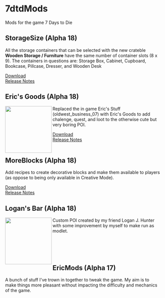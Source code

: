 7dtdMods
========
Mods for the game 7 Days to Die

StorageSize (Alpha 18)
----------------------

All the storage containers that can be selected with the new crateble **Wooden Storage / Furniture** have the same number of container slots (8 x 9). The containers in questions are: Storage Box, Cabinet, Cupboard, Bookcase, Pillcase, Dresser, and Wooden Desk

[Download](https://github.com/Laotseu/7dtdMods/releases/download/StorageSize_v1.03/StorageSize_v1.03.zip)<br />
[Release Notes](https://github.com/Laotseu/7dtdMods/releases/tag/StorageSize_v1.03)

Eric's Goods (Alpha 18)
-----------------------

<img align="left" width="150" height="150" src="https://raw.githubusercontent.com/Laotseu/7dtdMods/master/EricsGoods/Prefabs/EricsGoods.jpg">Replaced the in game Eric's Stuff (oldwest_business_07) with Eric's Goods to add chalenge, quest, and loot to the otherwise cute but very boring POI.

[Download](https://github.com/Laotseu/7dtdMods/releases/download/EricsGoods_v1.0/EricsGoods_v1.0.zip)<br />
[Release Notes](https://github.com/Laotseu/7dtdMods/releases/tag/EricsGoods_v1.0)<br /><br/>

MoreBlocks (Alpha 18)
---------------------

Add recipes to create decorative blocks and make them available to players (as oppose to being only available in Creative Mode).

[Download](https://github.com/Laotseu/7dtdMods/releases/download/MoreBlocks_v1.03/MoreBlocks_v1.03.zip)<br />
[Release Notes](https://github.com/Laotseu/7dtdMods/releases/tag/MoreBlocks_v1.03)

Logan's Bar (Alpha 18)
----------------------

<img align="left" width="150" height="150" src="https://raw.githubusercontent.com/Laotseu/7dtdMods/master/LogansBar/Prefabs/logans_bar.jpg">Custom POI created by my friend Logan J. Hunter with some improvement by myself to make run as modlet.<br/><br /><br /><br /><br />

EricMods (Alpha 17)
-------------------

A bunch of stuff I've trown in together to tweak the game. My aim is to make things more pleasant without impacting the difficulty and mechanics of the game.


